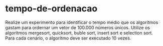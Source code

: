 # tempo-de-ordenacao
Realize um experimento para identificar o tempo médio que os algoritmos gastam para ordernar um vetor de 100.000 números únicos.  Utilize os algoritmos mergesort, quicksort, buble sort, insert sort e selection sort. Para cada cenário, o algoritmo deve ser executado 10 vezes.
